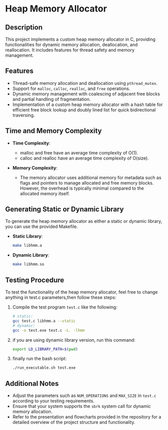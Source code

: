 # Heap Memory Allocator

## Description

This project implements a custom heap memory allocator in C, providing functionalities for dynamic memory allocation, deallocation, and reallocation. It includes features for thread safety and memory management.

## Features

- Thread-safe memory allocation and deallocation using `pthread_mutex`.
- Support for `malloc`, `calloc`, `realloc`, and `free` operations.
- Dynamic memory management with coalescing of adjacent free blocks and partial handling of fragmentation.
- Implementation of a custom heap memory allocator with a hash table for efficient free block lookup and doubly lined list for quick bidirectional traversing.

## Time and Memory Complexity

- **Time Complexity**:
  - malloc and free have an average time complexity of O(1).
  - calloc and realloc have an average time complexity of O(size).

- **Memory Complexity**:
  - The memory allocator uses additional memory for metadata such as flags and pointers to manage allocated and free memory blocks. However, the overhead is typically minimal compared to the allocated memory itself.

## Generating Static or Dynamic Library

To generate the heap memory allocator as either a static or dynamic library, you can use the provided Makefile.

- **Static Library**:
  ```bash
  make libhmm.a
  ```
- **Dynamic Library**:
  ```bash
  make libhmm.so
  ```
## Testing Procedure

To test the functionality of the heap memory allocator, feel free to change anything in test.c parameters,then follow these steps:

1. Compile the test program `test.c` like the following:
   ```bash
   # static:
   gcc test.c libhmm.a --static
   # dynamic:
   gcc -o test.exe test.c -L. -lhmm
   ````
2. if you are using dynamic library version, run this command:
   ```bash
   export LD_LIBRARY_PATH=$(pwd)
   ```
3. finally run the bash script:
   ```bash
   ./run_executable.sh test.exe
   ```
## Additional Notes

- Adjust the parameters such as `NUM_OPERATIONS` and `MAX_SIZE` in `test.c` according to your testing requirements.
- Ensure that your system supports the `sbrk` system call for dynamic memory allocation.
- Refer to the presentation and flowcharts provided in the repository for a detailed overview of the project structure and functionality.

